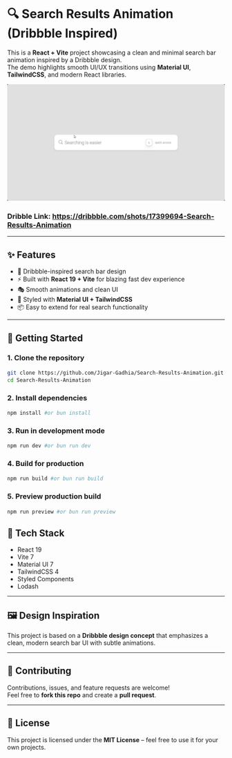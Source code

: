 # 🔍 Search Results Animation (Dribbble Inspired)

This is a **React + Vite** project showcasing a clean and minimal search bar animation inspired by a Dribbble design.  
The demo highlights smooth UI/UX transitions using **Material UI**, **TailwindCSS**, and modern React libraries.

![Demo Preview](./src/assets/images/demo.gif)

### Dribble Link: https://dribbble.com/shots/17399694-Search-Results-Animation

---

## ✨ Features

- 🎨 Dribbble-inspired search bar design
- ⚡ Built with **React 19 + Vite** for blazing fast dev experience
- 🎭 Smooth animations and clean UI
- 🧩 Styled with **Material UI + TailwindCSS**
- 📦 Easy to extend for real search functionality

---

## 🚀 Getting Started

### 1. Clone the repository

```bash
git clone https://github.com/Jigar-Gadhia/Search-Results-Animation.git
cd Search-Results-Animation
```

### 2. Install dependencies

```bash
npm install #or bun install
```

### 3. Run in development mode

```bash
npm run dev #or bun run dev
```

### 4. Build for production

```bash
npm run build #or bun run build
```

### 5. Preview production build

```bash
npm run preview #or bun run preview
```

## 📂 Tech Stack

- React 19
- Vite 7
- Material UI 7
- TailwindCSS 4
- Styled Components
- Lodash

---

## 🖼️ Design Inspiration

This project is based on a **Dribbble design concept** that emphasizes a clean, modern search bar UI with subtle animations.

---

## 🤝 Contributing

Contributions, issues, and feature requests are welcome!  
Feel free to **fork this repo** and create a **pull request**.

---

## 📜 License

This project is licensed under the **MIT License** – feel free to use it for your own projects.
